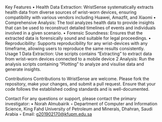 Key Features 
	•	Health Data Extraction: WristSense systematically extracts health data from diverse sources of wrist-worn devices, ensuring compatibility with various vendors including Huawei, Amazfit, and Xiaomi
	•	Comprehensive Analysis: The tool analyzes health data to provide insights that can be used to reconstruct detailed timelines of events and individuals involved in a given scenario.
	•	Forensic Soundness: Ensures that the extracted data is forensically sound and suitable for legal proceedings.
	•	Reproducibility: Supports reproducibility for any wrist-devices with any timeframe, allowing users to reproduce the same  results consistently.
 
Usage
	1	Data Extraction: Use scripts contains “Extracting” to extract data from wrist-worn devices connected to a mobile device 
	2	Analysis: Run the analysis scripts containing “Plotting” to analyze and visulise data and generate insights.

Contributions
  		Contributions to WristSense are welcome. Please fork the repository, make your changes, and submit a pull request. Ensure that your code follows the established coding standards and is well-documented.

Contact
  		For any questions or support, please contact the primary investigator:
	•	Norah  Almubairik
	◦	Department of Computer and Information Science, King Fahd University of Petroleum and Minerals, Dhahran, Saudi Arabia
	◦	Email: g201902170@kfupm.edu.sa
